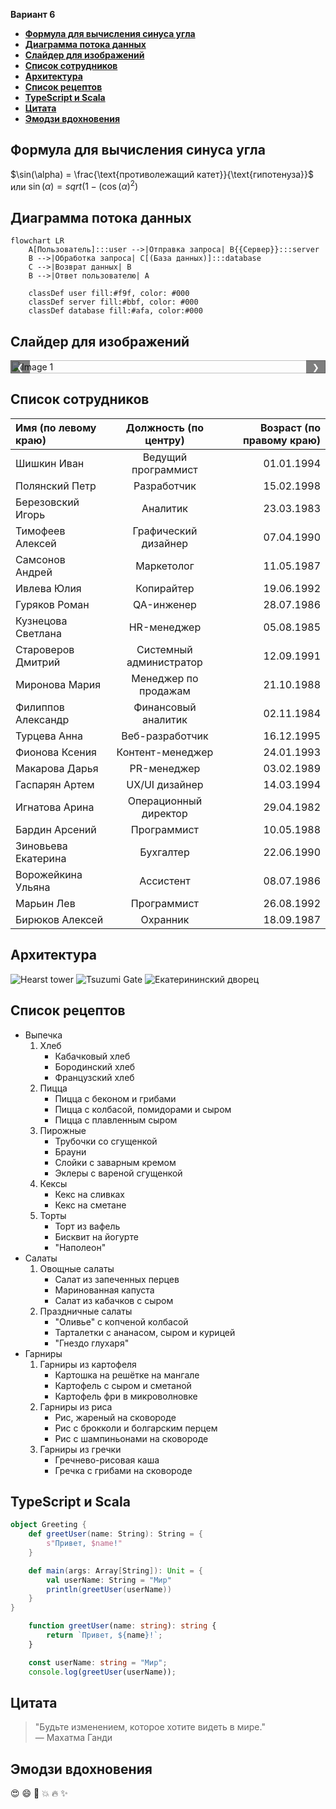 **Вариант 6**

- [**Формула для вычисления синуса угла**](#формула-для-вычисления-синуса-угла)
- [**Диаграмма потока данных**](#диаграмма-потока-данных)
- [**Слайдер для изображений**](#слайдер-для-изображений)
- [**Список сотрудников**](#список-сотрудников)
- [**Архитектура**](#архитектура)
- [**Список рецептов**](#список-рецептов)
- [**TypeScript и Scala**](#typescript-и-scala)
- [**Цитата**](#цитата)
- [**Эмодзи вдохновения**](#эмодзи-вдохновения)

## **Формула для вычисления синуса угла**

$\sin(\alpha) = \frac{\text{противолежащий катет}}{\text{гипотенуза}}$
или $\sin(\alpha) = sqrt(1 -(\cos(\alpha)^2)$

## **Диаграмма потока данных**
```mermaid
flowchart LR
    A[Пользователь]:::user -->|Отправка запроса| B{{Сервер}}:::server
    B -->|Обработка запроса| C[(База данных)]:::database
    C -->|Возврат данных| B
    B -->|Ответ пользователю| A

    classDef user fill:#f9f, color: #000
    classDef server fill:#bbf, color: #000
    classDef database fill:#afa, color:#000
```

## **Слайдер для изображений**
<head>
    <style>
        .slider {
            position: relative;
            max-width: 100%;
            margin: auto;
            overflow: hidden;
        }
        .slides {
            display: flex;
            transition: transform 0.5s ease;
        }
        .slide {
            min-width: 100%;
            box-sizing: border-box;
        }
        .slide img {
            width: 100%;
            height: auto;
        }
        .left-right-arrows {
            position: absolute;
            top: 50%;
            width: 100%;
            display: flex;
            justify-content: space-between;
            transform: translateY(-50%);
        }
        .nav-button {
            background-color: rgba(0, 0, 0, 0.5);
            color: white;
            border: none;
            padding: 10px;
            cursor: pointer;
        }
    </style>
</head>
<body>
    <div class="slider">
        <div class="slides">
            <div class="slide"><img src="./images/doroga.jpg" alt="Image 1"></div>
            <div class="slide"><img src="./images/waterfall.jpeg" alt="Image 2"></div>
            <div class="slide"><img src="./images/lake.jpg" alt="Image 3"></div>
        </div>
        <div class="left-right-arrows">
            <button class="nav-button" onclick="prevSlide()">&#10094;</button>
            <button class="nav-button" onclick="nextSlide()">&#10095;</button>
        </div>
    </div>
    <script>
        let index = 0;
        function nextSlide() {
            showSlide(index + 1);
        }
        function prevSlide() {
            showSlide(index - 1);
        }
        function showSlide(n) {
            const slides = document.querySelector('.slides');
            const numberOfSlides = document.querySelectorAll('.slide').length;
            if (n >= numberOfSlides) {
                index = 0;
            } else if (n < 0) {
                index = numberOfSlides - 1;
            } else {
                index = n;
            }
            slides.style.transform = `translateX(${-index * 100}%)`;
        }
    </script>
</body>

## **Список сотрудников**
| Имя (по левому краю) | Должность (по центру)| Возраст (по правому краю) |
|:----------------- |:----------------: |-------------: |
| Шишкин Иван       | Ведущий программист      | 01.01.1994    |
| Полянский Петр       | Разработчик      | 15.02.1998    |
| Березовский Игорь     | Аналитик         | 23.03.1983    |
| Тимофеев Алексей   | Графический дизайнер         | 07.04.1990    |
| Самсонов Андрей     | Маркетолог       | 11.05.1987    |
| Ивлева Юлия    | Копирайтер       | 19.06.1992    |
| Гуряков Роман   | QA-инженер | 28.07.1986 |
| Кузнецова Светлана   | HR-менеджер      | 05.08.1985    |
| Староверов Дмитрий     | Системный администратор | 12.09.1991 |
| Миронова Мария  | Менеджер по продажам | 21.10.1988 |
| Филиппов Александр | Финансовый аналитик | 02.11.1984  |
| Турцева Анна      | Веб-разработчик  | 16.12.1995    |
| Фионова Ксения    | Контент-менеджер | 24.01.1993    |
| Макарова Дарья  | PR-менеджер      | 03.02.1989    |
| Гаспарян Артем     | UX/UI дизайнер   | 14.03.1994    |
| Игнатова Арина   | Операционный директор | 29.04.1982 |
| Бардин Арсений | Программист      | 10.05.1988    |
| Зиновьева Екатерина | Бухгалтер        | 22.06.1990    |
| Ворожейкина Ульяна     | Ассистент         | 08.07.1986    |
| Марьин Лев    | Программист        | 26.08.1992    |
| Бирюков Алексей| Охранник         | 18.09.1987    |

## **Архитектура**
![Hearst tower](./images/hearst-tower.jpeg)
![Tsuzumi Gate](./images/tsuzumi-gate.jpeg)
![Екатерининский дворец](./images/palace.jpeg)

## **Список рецептов**
* Выпечка
    1. Хлеб
        - Кабачковый хлеб
        - Бородинский хлеб
        - Французский хлеб
    2. Пицца
        - Пицца с беконом и грибами 
        - Пицца с колбасой, помидорами и сыром
        - Пицца с плавленным сыром
    3. Пирожные
        - Трубочки со сгущенкой
        - Брауни
        - Слойки с заварным кремом
        - Эклеры с вареной сгущенкой
    4. Кексы
        - Кекс на сливках
        - Кекс на сметане
    5. Торты
        - Торт из вафель
        - Бисквит на йогурте
        - "Наполеон"
* Салаты
    1. Овощные салаты
        - Салат из запеченных перцев
        - Маринованная капуста
        - Салат из кабачков с сыром
    2. Праздничные салаты
        - "Оливье" с копченой колбасой
        - Тарталетки с ананасом, сыром и курицей
        - "Гнездо глухаря"
* Гарниры
    1. Гарниры из картофеля
        - Картошка на решётке на мангале
        - Картофель с сыром и сметаной
        - Картофель фри в микроволновке
    2. Гарниры из риса
        - Рис, жареный на сковороде
        - Рис с брокколи и болгарским перцем
        - Рис с шампиньонами на сковороде
    3. Гарниры из гречки
        - Гречнево-рисовая каша
        - Гречка с грибами на сковороде


## **TypeScript и Scala**

```scala
object Greeting {
    def greetUser(name: String): String = {
        s"Привет, $name!"
    }

    def main(args: Array[String]): Unit = {
        val userName: String = "Мир"
        println(greetUser(userName))
    }
}
```

```typescript
    function greetUser(name: string): string {
        return `Привет, ${name}!`;
    }

    const userName: string = "Мир";
    console.log(greetUser(userName));
```

## **Цитата**
> "Будьте изменением, которое хотите видеть в мире."  
> — Махатма Ганди

## **Эмодзи вдохновения**

:heart_eyes: :smile: :star2: :collision: :fire: :sparkles: